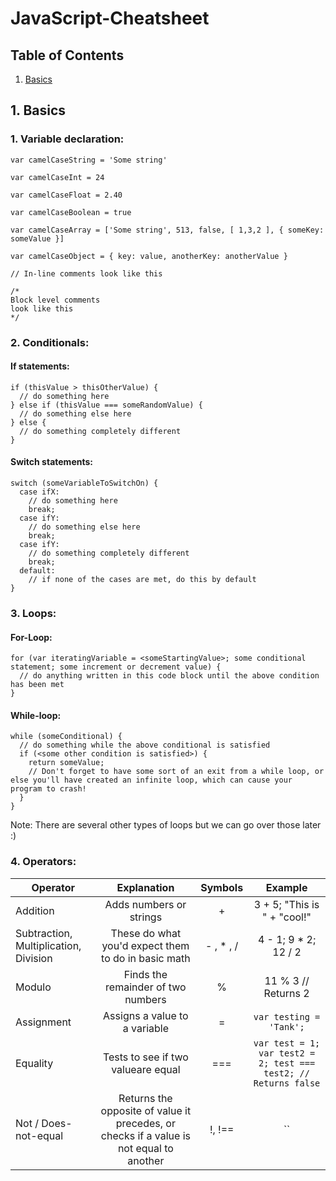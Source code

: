 # JavaScript-Cheatsheet

## Table of Contents 

1. [Basics](#Basics)

<a name="Basics"></a>

## 1. Basics

### 1. Variable declaration: 

  ```
  var camelCaseString = 'Some string'
  ```
  
  ```
  var camelCaseInt = 24
  ```

  ```
  var camelCaseFloat = 2.40
  ```

  ```
  var camelCaseBoolean = true
  ```

  ```
  var camelCaseArray = ['Some string', 513, false, [ 1,3,2 ], { someKey: someValue }]
  ```

  ```
  var camelCaseObject = { key: value, anotherKey: anotherValue }
  ```

  ```
  // In-line comments look like this
  ```

  ``` 
  /* 
  Block level comments
  look like this 
  */
  ```

###  2. Conditionals: 

#### If statements:

  ``` 
  if (thisValue > thisOtherValue) {
    // do something here
  } else if (thisValue === someRandomValue) {
    // do something else here
  } else {
    // do something completely different
  }
  ```

#### Switch statements:

  ```
  switch (someVariableToSwitchOn) {
    case ifX: 
      // do something here
      break;
    case ifY:
      // do something else here
      break;
    case ifY: 
      // do something completely different
      break;
    default:
      // if none of the cases are met, do this by default
  }
  ```

### 3. Loops:

#### For-Loop:

  ```
  for (var iteratingVariable = <someStartingValue>; some conditional statement; some increment or decrement value) {
    // do anything written in this code block until the above condition has been met
  }
  ```

#### While-loop:
  ```
  while (someConditional) {
    // do something while the above conditional is satisfied
    if (<some other condition is satisfied>) {
      return someValue;
      // Don't forget to have some sort of an exit from a while loop, or else you'll have created an infinite loop, which can cause your program to crash!
    }
  }
  ```

  Note: There are several other types of loops but we can go over those later :) 

### 4. Operators:

| Operator        | Explanation           | Symbols  | Example   |
| -------------   |:---------------------:|:--------:|:---------:|
| Addition       | Adds numbers or strings | +    |    3 + 5; "This is " + "cool!"|
| Subtraction, Multiplication, Division       | These do what you'd expect them to do in basic math | - , * , /    |    4 - 1; 9 * 2; 12 / 2|
| Modulo      | Finds the remainder of two numbers | %    |    11 % 3 // Returns 2 |
| Assignment  | Assigns a value to a variable | =    | `var testing = 'Tank';`|
| Equality    | Tests to see if two valueare equal | ===  | `var test = 1; var test2 = 2; test === test2; // Returns false`|
| Not / Does-not-equal    | Returns the opposite of value it precedes, or checks if a value is not equal to another | !, !==  | ``|
